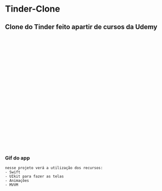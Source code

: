 # Tinder-Clone
## Clone do Tinder feito apartir de cursos da Udemy

<p align="center">
    <img windth="470" height="370 src="Tinder/Assets.xcassets/ezgif.com-gif-maker.gif">

### Gif do app 
    nesse projeto verá a utilização dos recursos:
    - Swift
    - UIkit para fazer as telas 
    - Animações 
    - MVVM 
